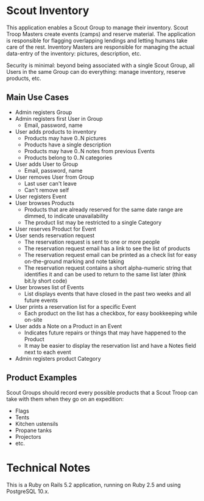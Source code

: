 # Scout Inventory

This application enables a Scout Group to manage their inventory. Scout Troop Masters create events
(camps) and reserve material. The application is responsible for flagging overlapping lendings and
letting humans take care of the rest. Inventory Masters are responsible for managing the actual
data-entry of the inventory: pictures, description, etc.

Security is minimal: beyond being associated with a single Scout Group, all Users in the same Group
can do everything: manage inventory, reserve products, etc.

## Main Use Cases

* Admin registers Group
* Admin registers first User in Group
    - Email, password, name
* User adds products to inventory
    - Products may have 0..N pictures
    - Products have a single description
    - Products may have 0..N notes from previous Events
    - Products belong to 0..N categories
* User adds User to Group
    - Email, password, name
* User removes User from Group
    - Last user can't leave
    - Can't remove self
* User registers Event
* User browses Products
    - Products that are already reserved for the same date range are dimmed, to
        indicate unavailability
    - The product list may be restricted to a single Category
* User reserves Product for Event
* User sends reservation request
    - The reservation request is sent to one or more people
    - The reservation request email has a link to see the list of products
    - The reservation request email can be printed as a check list for easy
        on-the-ground marking and note taking
    - The reservation request contains a short alpha-numeric string that identifies
        it and can be used to return to the same list later (think bit.ly short code)
* User browses list of Events
    - List displays events that have closed in the past two weeks and all future events
* User prints a reservation list for a specific Event
    - Each product on the list has a checkbox, for easy bookkeeping while on-site
* User adds a Note on a Product in an Event
    - Indicates future repairs or things that may have happened to the Product
    - It may be easier to display the reservation list and have a Notes field
        next to each event
* Admin registers product Category

## Product Examples

Scout Groups should record every possible products that a Scout Troop can take with them when they
go on an expedition:

* Flags
* Tents
* Kitchen ustensils
* Propane tanks
* Projectors
* etc.

# Technical Notes

This is a Ruby on Rails 5.2 application, running on Ruby 2.5 and using PostgreSQL 10.x.
